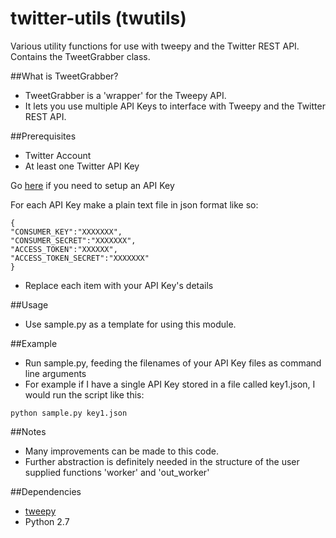 # twitter-utils (twutils)
Various utility functions for use with tweepy and the Twitter REST API. 
Contains the TweetGrabber class.

##What is TweetGrabber?
- TweetGrabber is a 'wrapper' for the Tweepy API.
- It lets you use multiple API Keys to interface with Tweepy and the Twitter REST API.


##Prerequisites 
- Twitter Account
- At least one Twitter API Key

Go [here](https://apps.twitter.com/) if you need to setup an API Key

For each API Key make a plain text file in json format like so:

```
{
"CONSUMER_KEY":"XXXXXXX",
"CONSUMER_SECRET":"XXXXXXX",
"ACCESS_TOKEN":"XXXXXX",
"ACCESS_TOKEN_SECRET":"XXXXXXX"
}
```
- Replace each item with your API Key's details

##Usage
- Use sample.py as a template for using this module. 

##Example
- Run sample.py, feeding the filenames of your API Key files as command line arguments
- For example if I have a single API Key stored in a file called key1.json, I would run the script like this:
```
python sample.py key1.json
```

##Notes
- Many improvements can be made to this code. 
- Further abstraction is definitely needed in the structure of the user supplied functions 'worker' and 'out_worker'

##Dependencies
- [tweepy](http://www.tweepy.org/)
- Python 2.7

